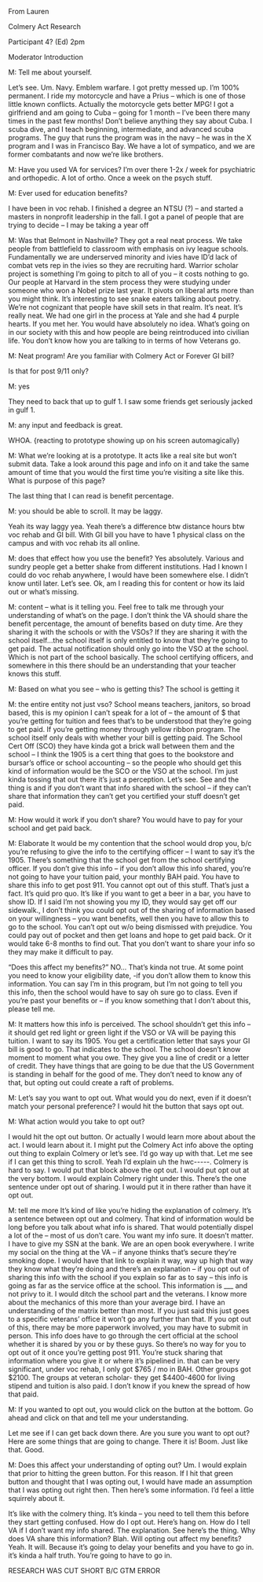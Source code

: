 From Lauren

Colmery Act Research 

Participant 4? (Ed) 2pm

Moderator Introduction 

M: Tell me about yourself. 

Let’s see. Um. Navy. Emblem warfare. I got pretty messed up. I’m 100% permanent. I ride my motorcycle and have a Prius – which is one of those little known conflicts. Actually the motorcycle gets better MPG! I got a girlfriend and am going to Cuba – going for 1 month – I’ve been there many times in the past few months! Don’t believe anything they say about Cuba. I scuba dive, and I teach beginning, intermediate, and advanced scuba programs. The guy that runs the program was in the navy – he was in the X program and I was in Francisco Bay. We have a lot of sympatico, and we are former combatants and now we’re like brothers. 

M: Have you used VA for services?
 I’m over there 1-2x / week for psychiatric and orthopedic. A lot of ortho. Once a week on the psych stuff.

M: Ever used for education benefits? 

I have been in voc rehab. I finished a degree an NTSU (?) – and started a masters in nonprofit leadership in the fall. I got a panel of people that are trying to decide – I may be taking a year off

M: Was that Belmont in Nashville? 
They got a real neat process. We take people from battlefield to classroom with emphasis on ivy league schools. Fundamentally we are underserved minority and ivies have ID’d lack of combat vets rep in the ivies so they are recruiting hard. Warrior scholar project is something I’m going to pitch to all of you – it costs nothing to go. Our people at Harvard in the stem process they were studying under someone who won a Nobel prize last year. It pivots on liberal arts more than you might think. It’s interesting to see snake eaters talking about poetry. We’re not cognizant that people have skill sets in that realm. It’s neat. It’s really neat. We had one girl in the process at Yale and she had 4 purple hearts. If you met her. You would have absolutely no idea. What’s going on in our society with this and how people are being reintroduced into civilian life. You don’t know how you are talking to in terms of how Veterans go. 

M: Neat program! Are you familiar with Colmery Act or Forever GI bill?

Is that for post 9/11 only? 

M: yes

They need to back that up to gulf 1. I saw some friends get seriously jacked in gulf 1. 

M: any input and feedback is great. 

WHOA. {reacting to prototype showing up on his screen automagically}

M: What we’re looking at is a prototype. It acts like a real site but won’t submit data. Take a look around this page and info on it and take the same amount of time that you would the first time you’re visiting a site like this. What is purpose of this page? 

The last thing that I can read is benefit percentage. 

M: you should be able to scroll. It may be laggy. 

Yeah its way laggy yea. 
Yeah there’s a difference btw distance hours btw voc rehab and GI bill. With GI bill you have to have 1 physical class on the campus and with voc rehab its all online. 

M: does that effect how you use the benefit? 
Yes absolutely. Various and sundry people get a better shake from different institutions. Had I known I could do voc rehab anywhere, I would have been somewhere else. I didn’t know until later. Let’s see. Ok, am I reading this for content or how its laid out or what’s missing. 

M: content – what is it telling you. Feel free to talk me through your understanding of what’s on the page. 
I don’t think the VA should share the benefit percentage, the amount of benefits based on duty time. Are they sharing it with the schools or with the VSOs? If they are sharing it with the school itself…the school itself is only entitled to know that they’re going to get paid. The actual notification should only go into the VSO at the school. Which is not part of the school basically. The school certifying officers, and somewhere in this there should be an understanding that your teacher knows this stuff. 

M: Based on what you see – who is getting this? 
The school is getting it 

M: the entire entity not just vso?
School means teachers, janitors, so broad based, this is my opinion I can’t speak for a lot of – the amount of $ that you’re getting for tuition and fees that’s to be understood that they’re going to get paid. If you’re getting money through yellow ribbon program. The school itself only deals with whether your bill is getting paid. The School Cert Off (SCO) they have kinda got a brick wall between them and the school – I think the 1905 is a cert thing that goes to the bookstore and bursar’s office or school accounting – so the people who should get this kind of information would be the SCO or the VSO at the school. I’m just kinda tossing that out there it’s just a perception. Let’s see. See and the thing is and if you don’t want that info shared with the school – if they can’t share that information they can’t get you certified your stuff doesn’t get paid. 

M: How would it work if you don’t share?
You would have to pay for your school and get paid back. 

M: Elaborate
It would be my contention that the school would drop you, b/c you’re refusing to give the info to the certifying officer – I want to say it’s the 1905. There’s something that the school get from the school certifying officer. If you don’t give this info – if you don’t allow this info shared, you’re not going to have your tuition paid, your monthly BAH paid. You have to share this info to get post 911. You cannot opt out of this stuff. That’s just a fact. It’s quid pro quo. It’s like if you want to get a beer in a bar, you have to show ID. If I said I’m not showing you my ID, they would say get off our sidewalk., I don’t think you could opt out of the sharing of information based on your willingness – you want benefits, well then you have to allow this to go to the school. You can’t opt out w/o being dismissed with prejudice. You could pay out of pocket and then get loans and hope to get paid back. Or it would take 6-8 months to find out. That you don’t want to share your info so they may make it difficult to pay. 

“Does this affect my benefits?” NO… That’s kinda not true. At some point you need to know your eligibility date, -if you don’t allow them to know this information. You can say I’m in this program, but I’m not going to tell you this info, then the school would have to say oh sure go to class. Even if you’re past your benefits or – if you know something that I don’t about this, please tell me. 

M: It matters how this info is perceived. 
The school shouldn’t get this info – it should get red light or green light if the VSO or VA will be paying this tuition. I want to say its 1905. You get a certification letter that says your GI bill is good to go. That indicates to the school. The school doesn’t know moment to moment what you owe. They give you a line of credit or a letter of credit. They have things that are going to be due that the US Government is standing in behalf for the good of me. They don’t need to know any of that, but opting out could create a raft of problems. 

M: Let’s say you want to opt out. What would you do next, even if it doesn’t match your personal preference?
I would hit the button that says opt out. 

M: What action would you take to opt out?

I would hit the opt out button. Or actually I would learn more about about the act. I would learn about it. I might put the Colmery Act info above the opting out thing to explain Colmery or let’s see. I’d go way up with that. Let me see if I can get this thing to scroll. Yeah I’d explain uh the hwc-----. Colmery is hard to say. I would put that block above the opt out. I would put opt out at the very bottom. I would explain Colmery right under this. There’s the one sentence under opt out of sharing. I would put it in there rather than have it opt out. 

M: tell me more
It’s kind of like you’re hiding the explanation of colmery. It’s a sentence between opt out and colmery. That kind of information would be long before you talk about what info is shared. That would potentially dispel a lot of the – most of us don’t care. You want my info sure. It doesn’t matter. I have to give my SSN at the bank. We are an open book everywhere. I write my social on the thing at the VA – if anyone thinks that’s secure they’re smoking dope. I would have that link to explain it way, way up high that way they know what they’re doing and there’s an explanation – if you opt out of sharing this info with the school if you explain so far as to say – this info is going as far as the service office at the school. This information is ___ and not privy to it. I would ditch the school part and the veterans. I know more about the mechanics of this more than your average bird. I have an understanding of the matrix better than most. If you just said this just goes to a specific veterans’ office it won’t go any further than that. If you opt out of this, there may be more paperwork involved, you may have to submit in person. This info does have to go through the cert official at the school whether it is shared by you or by these guys. So there’s no way for you to opt out of it once you’re getting post 911. You’re stuck sharing that information where you give it or where it’s pipelined in. that can be very significant, under voc rehab, I only got $765 / mo in BAH. Other groups got $2100. The groups at veteran scholar- they get $4400-4600 for living stipend and tuition is also paid. I don’t know if you knew the spread of how that paid. 

M: If you wanted to opt out, you would click on the button at the bottom. Go ahead and click on that and tell me your understanding. 

Let me see if I can get back down there. Are you sure you want to opt out? Here are some things that are going to change. There it is! Boom. Just like that. Good. 

M: Does this affect your understanding of opting out? 
Um. I would explain that prior to hitting the green button. For this reason. If I hit that green button and thought that I was opting out, I would have made an assumption that I was opting out right then. Then here’s some information. I’d feel a little squirrely about it. 

It’s like with the colmery thing. It’s kinda – you need to tell them this before they start getting confused. How do I opt out. Here’s hang on. How do I tell VA if I don’t want my info shared. The explanation. See here’s the thing. Why does VA share this information? Blah. Will opting out affect my benefits? Yeah. It will. Because it’s going to delay your benefits and you have to go in. it’s kinda a half truth. You’re going to have to go in. 

RESEARCH WAS CUT SHORT B/C GTM ERROR
